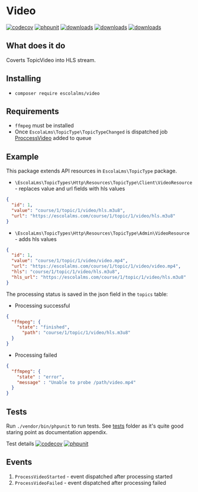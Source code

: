 # Video
[![codecov](https://codecov.io/gh/EscolaLMS/Video/branch/main/graph/badge.svg?token=O91FHNKI6R)](https://codecov.io/gh/EscolaLMS/Video)
[![phpunit](https://github.com/EscolaLMS/Video/actions/workflows/test.yml/badge.svg)](https://github.com/EscolaLMS/Video/actions/workflows/test.yml)
[![downloads](https://img.shields.io/packagist/dt/escolalms/video)](https://packagist.org/packages/escolalms/video)
[![downloads](https://img.shields.io/packagist/v/escolalms/video)](https://packagist.org/packages/escolalms/video)
[![downloads](https://img.shields.io/packagist/l/escolalms/video)](https://packagist.org/packages/escolalms/video)

## What does it do
Coverts TopicVideo into HLS stream.

## Installing
- `composer require escolalms/video`

## Requirements
- `ffmpeg` must be installed
- Once `EscolaLms\TopicType\TopicTypeChanged` is dispatched job [ProccessVideo](src/Jobs/ProccessVideo.php) added to queue

## Example
This package extends API resources in `EscolaLms\TopicType` package.

- `\EscolaLms\TopicTypes\Http\Resources\TopicType\Client\VideoResource` - replaces value and url fields with hls values 
```json
{
  "id": 1,
  "value": "course/1/topic/1/video/hls.m3u8",
  "url": "https://escolalms.com/course/1/topic/1/video/hls.m3u8"
}
```
- `\EscolaLms\TopicTypes\Http\Resources\TopicType\Admin\VideoResource` - adds hls values 
```json
{
  "id": 1,
  "value": "course/1/topic/1/video/video.mp4",
  "url": "https://escolalms.com/course/1/topic/1/video/video.mp4",
  "hls": "course/1/topic/1/video/hls.m3u8",
  "hls_url": "https://escolalms.com/course/1/topic/1/video/hls.m3u8"
}
```

The processing status is saved in the json field in the `topics` table:
- Processing successful
```json
{
  "ffmpeg": {
    "state": "finished",
      "path": "course/1/topic/1/video/hls.m3u8"
  }
}
```
- Processing failed
```json
{
  "ffmpeg": {
    "state" : "error",
    "message" : "Unable to probe /path/video.mp4"
  }
}
``` 

## Tests
Run `./vendor/bin/phpunit` to run tests. See [tests](tests) folder as it's quite good staring point as documentation appendix.

Test details
[![codecov](https://codecov.io/gh/EscolaLMS/Video/branch/main/graph/badge.svg?token=O91FHNKI6R)](https://codecov.io/gh/EscolaLMS/Video)
[![phpunit](https://github.com/EscolaLMS/Video/actions/workflows/test.yml/badge.svg)](https://github.com/EscolaLMS/Video/actions/workflows/test.yml)

## Events
1. `ProcessVideoStarted` - event dispatched after processing started
2. `ProcessVideoFailed` - event dispatched after processing failed
